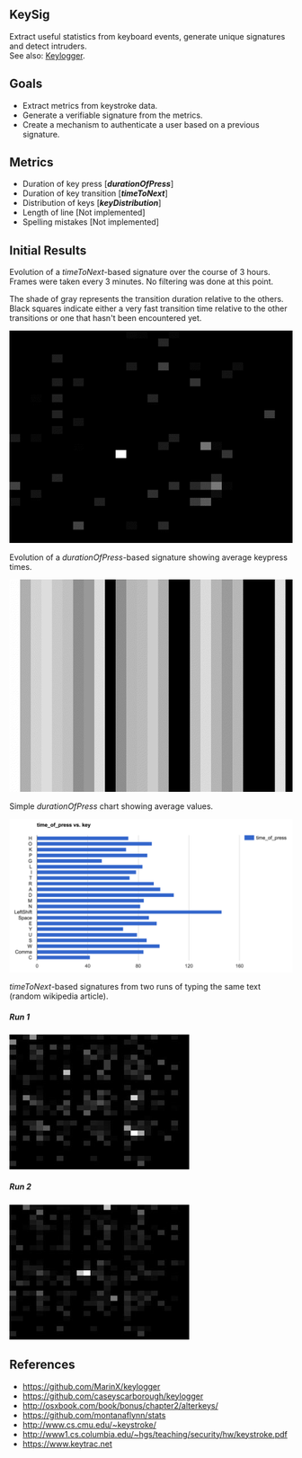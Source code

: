 KeySig
---

Extract useful statistics from keyboard events, generate unique signatures and detect intruders.  
See also: [Keylogger](https://github.com/rikonor/keysig/tree/master/keylogger).

Goals
---

* Extract metrics from keystroke data.
* Generate a verifiable signature from the metrics.
* Create a mechanism to authenticate a user based on a previous signature.

Metrics
---

* Duration of key press [**_durationOfPress_**]
* Duration of key transition [**_timeToNext_**]
* Distribution of keys [**_keyDistribution_**]
* Length of line [Not implemented]
* Spelling mistakes [Not implemented]

Initial Results
---

Evolution of a _timeToNext_-based signature over the course of 3 hours. Frames were taken every 3 minutes. No filtering was done at this point.

The shade of gray represents the transition duration relative to the others.
Black squares indicate either a very fast transition time relative to the other transitions or one that hasn't been encountered yet.

![timeToNextEvolution](docs/out.gif)

Evolution of a _durationOfPress_-based signature showing average keypress times.

![durationOfPressEvolution](docs/durationOfPress6.gif)

Simple _durationOfPress_ chart showing average values.

![durationOfPressEvolution](docs/TimeOfPressReport.png)

_timeToNext_-based signatures from two runs of typing the same text (random wikipedia article).

##### Run 1
![Run 1](docs/run1.jpeg)

##### Run 2
![Run 2](docs/run2.jpeg)

References
---

* https://github.com/MarinX/keylogger
* https://github.com/caseyscarborough/keylogger
* http://osxbook.com/book/bonus/chapter2/alterkeys/
* https://github.com/montanaflynn/stats
* http://www.cs.cmu.edu/~keystroke/
* http://www1.cs.columbia.edu/~hgs/teaching/security/hw/keystroke.pdf
* https://www.keytrac.net
